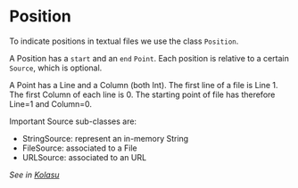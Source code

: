 # Position

To indicate positions in textual files we use the class `Position`.

A Position has a `start` and an `end` `Point`. Each position is relative to a certain `Source`, which is optional.

A Point has a Line and a Column (both Int). The first line of a file is Line 1. The first Column of each line is 0.
The starting point of file has therefore Line=1 and Column=0.

Important Source sub-classes are:
* StringSource: represent an in-memory String
* FileSource: associated to a File
* URLSource: associated to an URL

_See in [Kolasu](https://github.com/Strumenta/kolasu/blob/master/core/src/main/kotlin/com/strumenta/kolasu/model/Position.kt)_
